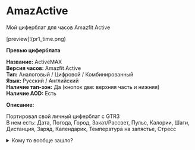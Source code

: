 # AmazActive
Мой циферблат для часов Amazfit Active


[preview]!(pr1_time.png)


**Превью циферблата**

**Название:** ActiveMAX<br>
**Версия часов:** Amazfit Active<br>
**Тип:** Аналоговый / Цифровой / Комбинированный<br>
**Язык:** Русский / Английский<br>
**Наличие тап-зон:** Да (кнопок две: верхняя часть и нижняя)<br>
**Наличие AOD:** Есть <br>

**Описание:** <br>

Портировал свой личный циферблат с GTR3 <br>
В нем есть: Дата, Погода, Город, Закат/Рассвет, Пульс, Калории, Шаги, Дистанция, Заряд, Календарик, Температура на запястье, Стресс

<details>
<summary>Кому то вообще зашло?</summary>
возможно, буду дорабатывать, если есть пожелания - сообщите, что ли
</details>
